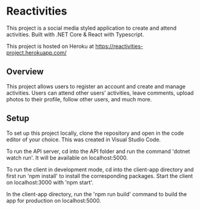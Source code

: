 # Reactivities
This project is a social media styled application to create and attend activities. Built with .NET Core &amp; React with Typescript.

This project is hosted on Heroku at https://reactivities-project.herokuapp.com/

## Overview
This project allows users to register an account and create and manage activities. Users can attend other users' activities, leave comments, upload photos to their profile, follow other users, and much more. 

## Setup
To set up this project locally, clone the repository and open in the code editor of your choice. This was created in Visual Studio Code. 

To run the API server, cd into the API folder and run the command 'dotnet watch run'. It will be available on localhost:5000. 

To run the client in development mode, cd into the client-app directory and first run 'npm install' to install the corresponding packages. Start the client on localhost:3000 with 'npm start'.

In the client-app directory, run the 'npm run build' command to build the app for production on localhost:5000.




